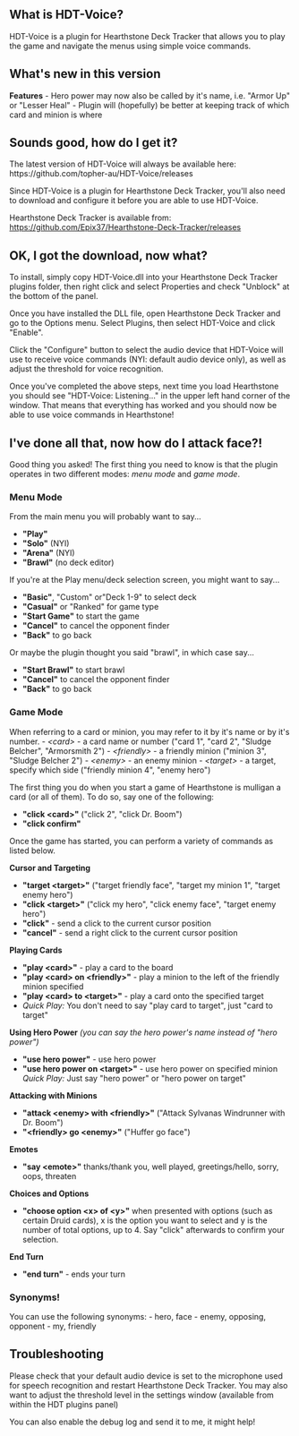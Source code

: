 <h2>What is HDT-Voice?</h2>
HDT-Voice is a plugin for Hearthstone Deck Tracker that allows you to play the game and navigate the menus using simple voice commands.

<h2>What's new in this version</h2>
<b>Features</b>
- Hero power may now also be called by it's name, i.e. "Armor Up" or "Lesser Heal"
- Plugin will (hopefully) be better at keeping track of which card and minion is where

<h2>Sounds good, how do I get it?</h2>
The latest version of HDT-Voice will always be available here:
https://github.com/topher-au/HDT-Voice/releases

Since HDT-Voice is a plugin for Hearthstone Deck Tracker, you'll also need to download and configure it before you are able to use HDT-Voice.

Hearthstone Deck Tracker is available from:
https://github.com/Epix37/Hearthstone-Deck-Tracker/releases

<h2>OK, I got the download, now what?</h2>

To install, simply copy HDT-Voice.dll into your Hearthstone Deck Tracker plugins folder, then right click and select Properties and check "Unblock" at the bottom of the panel.

Once you have installed the DLL file, open Hearthstone Deck Tracker and go to the Options menu. Select Plugins, then select HDT-Voice and click "Enable".

Click the "Configure" button to select the audio device that HDT-Voice will use to receive voice commands (NYI: default audio device only), as well as adjust the threshold for voice recognition.

Once you've completed the above steps, next time you load Hearthstone you should see "HDT-Voice: Listening..." in the upper left hand corner of the window. That means that everything has worked and you should now be able to use voice commands in Hearthstone!

<h2>I've done all that, now how do I attack face?!</h2>
Good thing you asked! The first thing you need to know is that the plugin operates in two different modes: <i>menu mode</i> and <i>game mode</i>.

<h3>Menu Mode</h3>

From the main menu you will probably want to say...
- <b>"Play"</b>
- <b>"Solo"</b> (NYI)
- <b>"Arena"</b> (NYI)
- <b>"Brawl"</b> (no deck editor)

If you're at the Play menu/deck selection screen, you might want to say...
- <b>"Basic"</b>, "Custom"</b> or"Deck 1-9"</b> to select deck
- <b>"Casual"</b> or "Ranked" for game type
- <b>"Start Game"</b> to start the game
- <b>"Cancel"</b> to cancel the opponent finder
- <b>"Back"</b> to go back

Or maybe the plugin thought you said "brawl", in which case say...
- <b>"Start Brawl"</b> to start brawl
- <b>"Cancel"</b> to cancel the opponent finder
- <b>"Back"</b> to go back

<h3>Game Mode</h3>
When referring to a card or minion, you may refer to it by it's name or by it's number.
- <i>&lt;card&gt;</i> - a card name or number ("card 1", "card 2", "Sludge Belcher", "Armorsmith 2")
- <i>&lt;friendly&gt;</i> - a friendly minion ("minion 3", "Sludge Belcher 2")
- <i>&lt;enemy&gt;</i> - an enemy minion
- <i>&lt;target&gt;</i> - a target, specify which side ("friendly minion 4", "enemy hero")

The first thing you do when you start a game of Hearthstone is mulligan a card (or all of them). To do so, say one of the following:
- <b>"click &lt;card&gt;"</b> ("click 2", "click Dr. Boom")
- <b>"click confirm"</b>

Once the game has started, you can perform a variety of commands as listed below.

<b>Cursor and Targeting</b>
- <b>"target &lt;target&gt;"</b> ("target friendly face", "target my minion 1", "target enemy hero")
- <b>"click &lt;target&gt;"</b> ("click my hero", "click enemy face", "target enemy hero")
- <b>"click"</b> - send a click to the current cursor position
- <b>"cancel"</b> - send a right click to the current cursor position

<b>Playing Cards</b>
- <b>"play &lt;card&gt;"</b> - play a card to the board
- <b>"play &lt;card&gt; on &lt;friendly&gt;"</b> - play a minion to the left of the friendly minion specified
- <b>"play &lt;card&gt; to &lt;target&gt;"</b> - play a card onto the specified target
- <i>Quick Play:</i> You don't need to say "play card to target", just "card to target"

<b>Using Hero Power</b> <i>(you can say the hero power's name instead of "hero power")</i>
- <b>"use hero power"</b> - use hero power
- <b>"use hero power on &lt;target&gt;"</b> - use hero power on specified minion<br>
<i>Quick Play:</i> Just say "hero power" or "hero power on target"

<b>Attacking with Minions</b>
- <b>"attack &lt;enemy&gt; with &lt;friendly&gt;"</b> ("Attack Sylvanas Windrunner with Dr. Boom")
- <b>"&lt;friendly&gt; go &lt;enemy&gt;"</b> ("Huffer go face")

<b>Emotes</b>
- <b>"say &lt;emote&gt;"</b>
thanks/thank you, well played, greetings/hello, sorry, oops, threaten

<b>Choices and Options</b>
- <b>"choose option &lt;x&gt; of &lt;y&gt;"</b>
when presented with options (such as certain Druid cards), x is the option you
want to select and y is the number of total options, up to 4.
Say "click" afterwards to confirm your selection.

<b>End Turn</b>
- <b>"end turn"</b> - ends your turn

<h3>Synonyms!</h3>
You can use the following synonyms:
- hero, face
- enemy, opposing, opponent
- my, friendly

<h2>Troubleshooting</h2>
Please check that your default audio device is set to the microphone used for speech recognition and restart Hearthstone Deck Tracker. You may also want to adjust the threshold level in the settings window (available from within the HDT plugins panel)

You can also enable the debug log and send it to me, it might help!
